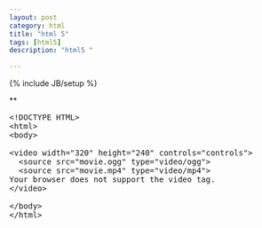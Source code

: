 ```yaml
---
layout: post
category: html
title: "html 5"
tags: [html5]
description: "html5 "

---
```

{% include JB/setup %}

**
<pre>
&lt;!DOCTYPE HTML&gt;
&lt;html&gt;
&lt;body&gt;

&lt;video width="320" height="240" controls="controls"&gt;
  &lt;source src="movie.ogg" type="video/ogg"&gt;
  &lt;source src="movie.mp4" type="video/mp4"&gt;
Your browser does not support the video tag.
&lt;/video&gt;

&lt;/body&gt;
&lt;/html&gt;
</pre>
